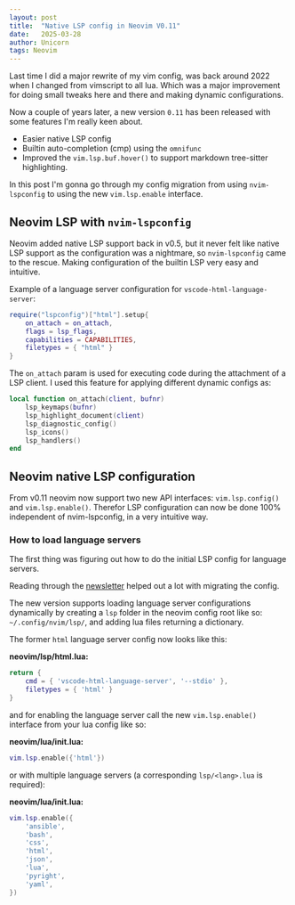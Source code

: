 ```yaml
---
layout: post
title:  "Native LSP config in Neovim V0.11"
date:   2025-03-28
author: Unicorn
tags: Neovim
---
```


Last time I did a major rewrite of my vim config, was back around 2022 when I changed from vimscript to all lua.
Which was a major improvement for doing small tweaks here and there and making dynamic configurations.

Now a couple of years later, a new version `0.11` has been released with some features I'm really keen about.

- Easier native LSP config
- Builtin auto-completion (cmp) using the `omnifunc`
- Improved the `vim.lsp.buf.hover()` to support markdown tree-sitter highlighting.

In this post I'm gonna go through my config migration from using `nvim-lspconfig` to using the new `vim.lsp.enable` interface.

## Neovim LSP with `nvim-lspconfig`

Neovim added native LSP support back in v0.5, but it never felt like native LSP support as the configuration was
a nightmare, so `nvim-lspconfig` came to the rescue. Making configuration of the builtin LSP very easy and intuitive.

Example of a language server configuration for `vscode-html-language-server`:

```lua
require("lspconfig")["html"].setup{
    on_attach = on_attach,
    flags = lsp_flags,
    capabilities = CAPABILITIES,
    filetypes = { "html" }
}
```

The `on_attach` param is used for executing code during the attachment of a LSP client.
I used this feature for applying different dynamic configs as:

```lua
local function on_attach(client, bufnr)
    lsp_keymaps(bufnr)
    lsp_highlight_document(client)
    lsp_diagnostic_config()
    lsp_icons()
    lsp_handlers()
end
```

## Neovim native LSP configuration

From v0.11 neovim now support two new API interfaces: `vim.lsp.config()` and `vim.lsp.enable()`.
Therefor LSP configuration can now be done 100% independent of nvim-lspconfig, in a very intuitive way.

### How to load language servers

The first thing was figuring out how to do the initial LSP config for language servers.

Reading through the [newsletter](https://gpanders.com/blog/whats-new-in-neovim-0-11/) helped out a lot
with migrating the config.

The new version supports loading language server configurations dynamically by creating a `lsp` folder
in the neovim config root like so: `~/.config/nvim/lsp/`, and adding lua files returning a dictionary.

The former `html` language server config now looks like this:

__neovim/lsp/html.lua:__
```lua
return {
    cmd = { 'vscode-html-language-server', '--stdio' },
    filetypes = { 'html' }
}
```

and for enabling the language server call the new `vim.lsp.enable()` interface from your lua config like so:

__neovim/lua/init.lua:__
```lua
vim.lsp.enable({'html'})
```

or with multiple language servers (a corresponding `lsp/<lang>.lua` is required):

__neovim/lua/init.lua:__
```lua
vim.lsp.enable({
    'ansible',
    'bash',
    'css',
    'html',
    'json',
    'lua',
    'pyright',
    'yaml',
})
```

